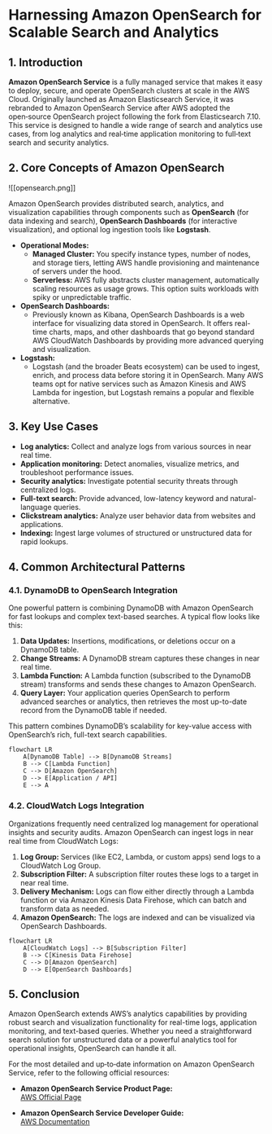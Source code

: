 # Harnessing Amazon OpenSearch for Scalable Search and Analytics

## 1. Introduction

**Amazon OpenSearch Service** is a fully managed service that makes it easy to deploy, secure, and operate OpenSearch clusters at scale in the AWS Cloud. Originally launched as Amazon Elasticsearch Service, it was rebranded to Amazon OpenSearch Service after AWS adopted the open‑source OpenSearch project following the fork from Elasticsearch 7.10. This service is designed to handle a wide range of search and analytics use cases, from log analytics and real‑time application monitoring to full‑text search and security analytics.

## 2. Core Concepts of Amazon OpenSearch

![[opensearch.png]]

Amazon OpenSearch provides distributed search, analytics, and visualization capabilities through components such as **OpenSearch** (for data indexing and search), **OpenSearch Dashboards** (for interactive visualization), and optional log ingestion tools like **Logstash**.

* **Operational Modes:**
	- **Managed Cluster:** You specify instance types, number of nodes, and storage tiers, letting AWS handle provisioning and maintenance of servers under the hood.
	- **Serverless:** AWS fully abstracts cluster management, automatically scaling resources as usage grows. This option suits workloads with spiky or unpredictable traffic.
* **OpenSearch Dashboards:**
	* Previously known as Kibana, OpenSearch Dashboards is a web interface for visualizing data stored in OpenSearch. It offers real-time charts, maps, and other dashboards that go beyond standard AWS CloudWatch Dashboards by providing more advanced querying and visualization.
* **Logstash:**
	* Logstash (and the broader Beats ecosystem) can be used to ingest, enrich, and process data before storing it in OpenSearch. Many AWS teams opt for native services such as Amazon Kinesis and AWS Lambda for ingestion, but Logstash remains a popular and flexible alternative.
## 3. Key Use Cases

- **Log analytics:** Collect and analyze logs from various sources in near real time.
- **Application monitoring:** Detect anomalies, visualize metrics, and troubleshoot performance issues.
- **Security analytics:** Investigate potential security threats through centralized logs.
- **Full-text search:** Provide advanced, low-latency keyword and natural-language queries.
- **Clickstream analytics:** Analyze user behavior data from websites and applications.
- **Indexing:** Ingest large volumes of structured or unstructured data for rapid lookups.
## 4. Common Architectural Patterns

### 4.1. DynamoDB to OpenSearch Integration

One powerful pattern is combining DynamoDB with Amazon OpenSearch for fast lookups and complex text-based searches. A typical flow looks like this:

1. **Data Updates:** Insertions, modifications, or deletions occur on a DynamoDB table.
2. **Change Streams:** A DynamoDB stream captures these changes in near real time.
3. **Lambda Function:** A Lambda function (subscribed to the DynamoDB stream) transforms and sends these changes to Amazon OpenSearch.
4. **Query Layer:** Your application queries OpenSearch to perform advanced searches or analytics, then retrieves the most up-to-date record from the DynamoDB table if needed.

This pattern combines DynamoDB’s scalability for key-value access with OpenSearch’s rich, full-text search capabilities.

```mermaid
flowchart LR
    A[DynamoDB Table] --> B[DynamoDB Streams]
    B --> C[Lambda Function]
    C --> D[Amazon OpenSearch]
    D --> E[Application / API]
    E --> A
```

### 4.2. CloudWatch Logs Integration

Organizations frequently need centralized log management for operational insights and security audits. Amazon OpenSearch can ingest logs in near real time from CloudWatch Logs:

1. **Log Group:** Services (like EC2, Lambda, or custom apps) send logs to a CloudWatch Log Group.
2. **Subscription Filter:** A subscription filter routes these logs to a target in near real time.
3. **Delivery Mechanism:** Logs can flow either directly through a Lambda function or via Amazon Kinesis Data Firehose, which can batch and transform data as needed.
4. **Amazon OpenSearch:** The logs are indexed and can be visualized via OpenSearch Dashboards.

```mermaid
flowchart LR
    A[CloudWatch Logs] --> B[Subscription Filter]
    B --> C[Kinesis Data Firehose]
    C --> D[Amazon OpenSearch]
    D --> E[OpenSearch Dashboards]
```

## 5. Conclusion

Amazon OpenSearch extends AWS’s analytics capabilities by providing robust search and visualization functionality for real-time logs, application monitoring, and text-based queries. Whether you need a straightforward search solution for unstructured data or a powerful analytics tool for operational insights, OpenSearch can handle it all. 

For the most detailed and up‑to‑date information on Amazon OpenSearch Service, refer to the following official resources:

- **Amazon OpenSearch Service Product Page:**  
    [AWS Official Page](https://aws.amazon.com/opensearch-service/)  
    
- **Amazon OpenSearch Service Developer Guide:**  
    [AWS Documentation](https://docs.aws.amazon.com/opensearch-service/latest/developerguide/what-is.html)